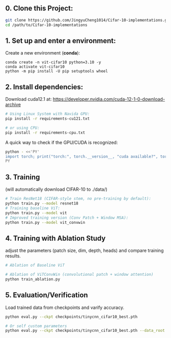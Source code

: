 ## 0. Clone this Project:

```bash
git clone https://github.com/JingyuCheng1014/Cifar-10-implementations.git
cd /path/to/Cifar-10-implementations
```

## 1. Set up and enter a environment:

Create a new environment (**conda**):

```bush
conda create -n vit-cifar10 python=3.10 -y
conda activate vit-cifar10
python -m pip install -U pip setuptools wheel
```

## 2. Install dependencies: 

Download cuda12.1 at: https://developer.nvidia.com/cuda-12-1-0-download-archive

```bash
# Using Linux System with Navida GPU: 
pip install -r requirements-cu121.txt

# or using CPU:
pip install -r requirements-cpu.txt
```

A quick way to check if the GPU/CUDA is recognized:

```bash
python - <<'PY'
import torch; print("torch:", torch.__version__, "cuda available?", torch.cuda.is_available())
PY
```

## 3. Training

 (will automatically download CIFAR-10 to ./data/)

```bash
# Train ResNet18 (CIFAR‑style stem, no pre-training by default):
python train.py --model resnet18
# Training baseline ViT:
python train.py --model vit
# Improved training version (Conv Patch + Window MSA):
python train.py --model vit_convwin
```

## 4. Training with Ablation Study
adjust the parameters (patch size, dim, depth, heads) and compare training results.
```bash
# Ablation of Baseline ViT

# Ablation of ViTConvWin (convolutional patch + window attention)
python train_ablation.py
```

## 5. Evaluation/Verification
Load trained data from checkpoints and varify accuracy.
```bash
python eval.py --ckpt checkpoints/tinycnn_cifar10_best.pth

# Or self custom parameters
python eval.py --ckpt checkpoints/tinycnn_cifar10_best.pth --data_root ./data --batch_size 256 --num_workers 8

```

